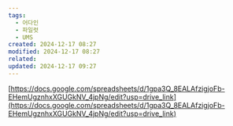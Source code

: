 ```yaml
---
tags:
  - 어다인
  - 파일럿
  - UMS
created: 2024-12-17 08:27
modified: 2024-12-17 08:27
related: 
updated: 2024-12-17 09:27
---
```

[https://docs.google.com/spreadsheets/d/1gpa3Q_8EALAfzigjoFb-EHemUgznhxXGUGkNV_4jpNg/edit?usp=drive_link](https://docs.google.com/spreadsheets/d/1gpa3Q_8EALAfzigjoFb-EHemUgznhxXGUGkNV_4jpNg/edit?usp=drive_link)
